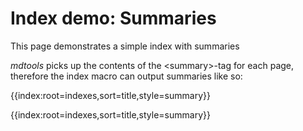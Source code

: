 # Index demo: Summaries

<summary>This page demonstrates a simple index with summaries</summary>

_mdtools_ picks up the contents of the &lt;summary&gt;-tag for each page, therefore the index macro can output summaries like so:

&#0123;&#0123;index:root=indexes,sort=title,style=summary&#0125;&#0125;

{{index:root=indexes,sort=title,style=summary}}
